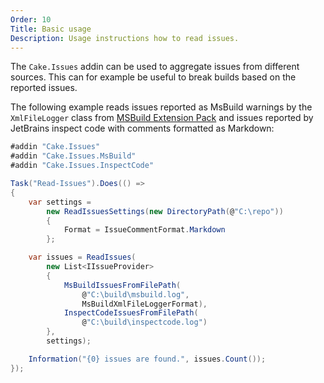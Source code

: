 ```yaml
---
Order: 10
Title: Basic usage
Description: Usage instructions how to read issues.
---
```

The `Cake.Issues` addin can be used to aggregate issues from different sources.
This can for example be useful to break builds based on the reported issues.

The following example reads issues reported as MsBuild warnings by the `XmlFileLogger`
class from [MSBuild Extension Pack] and issues reported by JetBrains inspect code with
comments formatted as Markdown:

```csharp
#addin "Cake.Issues"
#addin "Cake.Issues.MsBuild"
#addin "Cake.Issues.InspectCode"

Task("Read-Issues").Does(() =>
{
    var settings =
        new ReadIssuesSettings(new DirectoryPath(@"C:\repo"))
        {
            Format = IssueCommentFormat.Markdown
        };

    var issues = ReadIssues(
        new List<IIssueProvider>
        {
            MsBuildIssuesFromFilePath(
                @"C:\build\msbuild.log",
                MsBuildXmlFileLoggerFormat),
            InspectCodeIssuesFromFilePath(
                @"C:\build\inspectcode.log")
        },
        settings);

    Information("{0} issues are found.", issues.Count());
});
```

[MSBuild Extension Pack]: http://www.msbuildextensionpack.com/